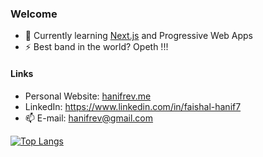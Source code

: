 ### Welcome

- 🌱 Currently learning [Next.js](https://nextjs.org/) and Progressive Web Apps
- ⚡ Best band in the world? Opeth !!!

#### Links
- Personal Website: [hanifrev.me](http://hanifrev.me/)
- LinkedIn: https://www.linkedin.com/in/faishal-hanif7
- 📫 E-mail: [hanifrev@gmail.com](mailto:hanifrev@gmail.com)

[![Top Langs](https://github-readme-stats.vercel.app/api/top-langs/?username=hanifrev)](https://github.com/anuraghazra/github-readme-stats)
<!--
**hanifrev/hanifrev** is a ✨ _special_ ✨ repository because its `README.md` (this file) appears on your GitHub profile.

Here are some ideas to get you started:

- 🔭 I’m currently working on ...
- 🌱 I’m currently learning ...
- 👯 I’m looking to collaborate on ...
- 🤔 I’m looking for help with ...
- 💬 Ask me about ...
- 📫 How to reach me: ...
- 😄 Pronouns: ...
- ⚡ Fun fact: ...
-->

